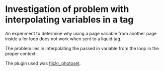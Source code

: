 # Investigation of problem with interpolating variables in a tag

An experiment to determine why using a page variable from
another page inside a for loop does not work when
sent to a liquid tag.

The problem lies in interpolating the passed in
variable from the loop in the proper context.

The plugin used was
[flickr_photoset](https://github.com/j0k3r/jekyll-flickr-photoset).



